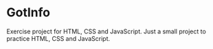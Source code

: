 # GotInfo
Exercise project for HTML, CSS and JavaScript.
Just a small project to practice HTML, CSS and JavaScript.
